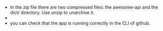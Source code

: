 - In the zip file there are two compressed files: the awesome-api and the dict/ directory.
  Use unzip to unarchive it.
- 
- you can check that the app is running correctly in the CLI of github.

